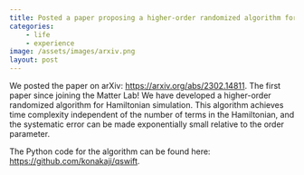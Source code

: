 ```yaml
---
title: Posted a paper proposing a higher-order randomized algorithm for the Hamiltonian simulation
categories:
    - life
    - experience
image: /assets/images/arxiv.png
layout: post
---
```


We posted the paper on arXiv: https://arxiv.org/abs/2302.14811. 
The first paper since joining the Matter Lab! 
We have developed a higher-order randomized algorithm for Hamiltonian simulation. 
This algorithm achieves time complexity independent of the number of terms in the Hamiltonian, and the systematic error can be made exponentially small relative to the order parameter.

The Python code for the algorithm can be found here: https://github.com/konakaji/qswift.